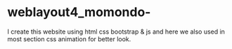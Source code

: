 # weblayout4_momondo-
I create this website using html css bootstrap &amp; js and here we also used in most section css animation for better look. 

